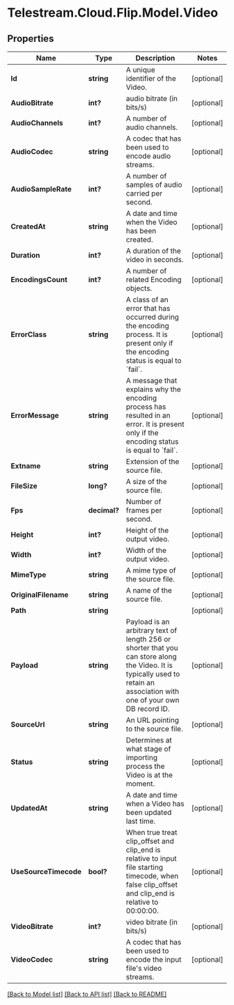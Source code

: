 # Telestream.Cloud.Flip.Model.Video
## Properties

Name | Type | Description | Notes
------------ | ------------- | ------------- | -------------
**Id** | **string** | A unique identifier of the Video. | [optional] 
**AudioBitrate** | **int?** | audio bitrate (in bits/s) | [optional] 
**AudioChannels** | **int?** | A number of audio channels. | [optional] 
**AudioCodec** | **string** | A codec that has been used to encode audio streams. | [optional] 
**AudioSampleRate** | **int?** | A number of samples of audio carried per second. | [optional] 
**CreatedAt** | **string** | A date and time when the Video has been created. | [optional] 
**Duration** | **int?** | A duration of the video in seconds. | [optional] 
**EncodingsCount** | **int?** | A number of related Encoding objects. | [optional] 
**ErrorClass** | **string** | A class of an error that has occurred during the encoding process. It is present only if the encoding status is equal to &#x60;fail&#x60;. | [optional] 
**ErrorMessage** | **string** | A message that explains why the encoding process has resulted in an error. It is present only if the encoding status is equal to &#x60;fail&#x60;. | [optional] 
**Extname** | **string** | Extension of the source file. | [optional] 
**FileSize** | **long?** | A size of the source file. | [optional] 
**Fps** | **decimal?** | Number of frames per second. | [optional] 
**Height** | **int?** | Height of the output video. | [optional] 
**Width** | **int?** | Width of the output video. | [optional] 
**MimeType** | **string** | A mime type of the source file. | [optional] 
**OriginalFilename** | **string** | A name of the source file. | [optional] 
**Path** | **string** |  | [optional] 
**Payload** | **string** | Payload is an arbitrary text of length 256 or shorter that you can store along the Video. It is typically used to retain an association with one of your own DB record ID. | [optional] 
**SourceUrl** | **string** | An URL pointing to the source file. | [optional] 
**Status** | **string** | Determines at what stage of importing process the Video is at the moment. | [optional] 
**UpdatedAt** | **string** | A date and time when a Video has been updated last time. | [optional] 
**UseSourceTimecode** | **bool?** | When true treat clip_offset and clip_end is relative to input file starting timecode, when false clip_offset and clip_end is relative to 00:00:00.  | [optional] 
**VideoBitrate** | **int?** | video bitrate (in bits/s) | [optional] 
**VideoCodec** | **string** | A codec that has been used to encode the input file&#39;s video streams. | [optional] 

[[Back to Model list]](../README.md#documentation-for-models) [[Back to API list]](../README.md#documentation-for-api-endpoints) [[Back to README]](../README.md)

